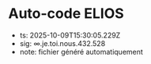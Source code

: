 # Auto-code ELIOS
- ts: 2025-10-09T15:30:05.229Z
- sig: ∞.je.toi.nous.432.528
- note: fichier généré automatiquement